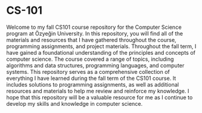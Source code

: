# CS-101
Welcome to my fall CS101 course repository for the Computer Science program at Özyeğin University. In this repository, you will find all of the materials and resources that I have gathered throughout the course, programming assignments, and project materials.  Throughout the fall term, I have gained a foundational understanding of the principles and concepts of computer science. The course covered a range of topics, including algorithms and data structures, programming languages, and computer systems.  This repository serves as a comprehensive collection of everything I have learned during the fall term of the CS101 course. It includes solutions to programming assignments, as well as additional resources and materials to help me review and reinforce my knowledge.  I hope that this repository will be a valuable resource for me as I continue to develop my skills and knowledge in computer science. 
